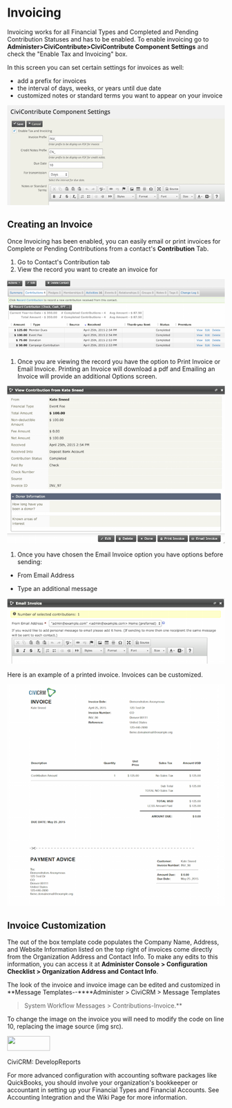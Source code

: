 Invoicing
=========

Invoicing works for all Financial Types and Completed and Pending
Contribution Statuses and has to be enabled. To enable invoicing go
to **Administer>CiviContribute>CiviContribute Component Settings** and
check the "Enable Tax and Invoicing" box.

In this screen you can set certain settings for invoices as well:

-   add a prefix for invoices
-   the interval of days, weeks, or years until due date
-   customized notes or standard terms you want to appear on your
    invoice

![](/images/civicontribute_comp_settings.png) 

Creating an Invoice
--------------------

Once Invoicing has been enabled, you can easily email or print invoices
for Complete or Pending Contributions from a contact's **Contribution**
Tab.

1.  Go to Contact's Contribution tab 
2.  View the record you want to create an invoice for

![](/images/contribution_summary.png) 

1.  Once you are viewing the record you have the option to Print Invoice
    or Email Invoice. Printing an Invoice will download a pdf and
    Emailing an Invoice will provide an additional Options screen.

![](/images/contributiion_view_Screen.png) 

1.  Once you have chosen the Email Invoice option you have options
    before sending:

-   From Email Address

-   Type an additional message

![](/images/email_invoice.png) 

Here is an example of a printed invoice. Invoices can be customized.

![](/images/invoice.png)

Invoice Customization 
-----------------------

The out of the box template code populates the Company Name, Address,
and Website Information listed on the top right of invoices come
directly from the Organization Address and Contact Info. To make any
edits to this information, you can access it at **Administer Console >
Configuration Checklist > Organization Address and Contact Info**.

The look of the invoice and invoice image can be edited and customized
in **Message Templates--****Administer > CiviCRM > Message Templates
> System Workflow Messages > Contributions-Invoice.**

To change the image on the invoice you will need to modify the code on
line 10, replacing the image source (img src).

<td><img src = "{$resourceBase}/i/civi99.png" height = "34px" width
= "99px"></td>

CiviCRM: DevelopReports

For more advanced configuration with accounting software packages like
QuickBooks, you should involve your organization's bookkeeper or
accountant in setting up your Financial Types and Financial Accounts.
See Accounting Integration and the Wiki Page for more information. 
 

